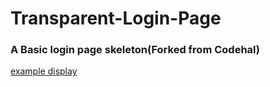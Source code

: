 # Transparent-Login-Page
### A  Basic login page skeleton(Forked from Codehal)
[example display](https://cdn.discordapp.com/attachments/1135225209570476162/1139176995708743680/image.png)
